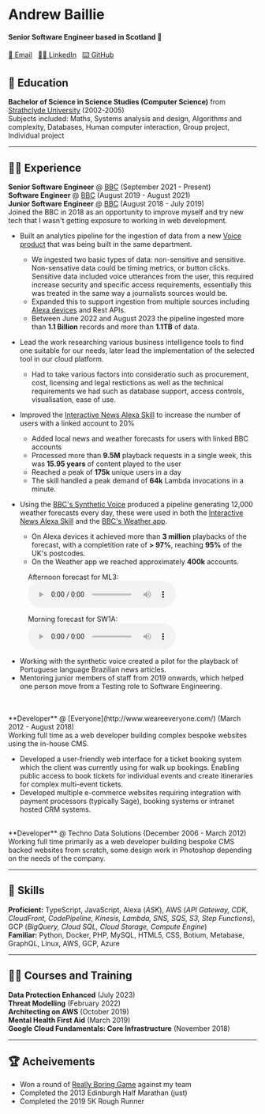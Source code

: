 # Andrew Baillie

#### Senior Software Engineer based in Scotland 🏴󠁧󠁢󠁳󠁣󠁴󠁿

[📧 Email](mailto:andrewbaillie@me.com) &nbsp; 
[👨‍💻 LinkedIn](https://www.linkedin.com/in/andrew-baillie-3b50b239/) &nbsp; 
[⌨️ GitHub](https://github.com/andrewbaillie/)

## 🏫 Education

**Bachelor of Science in Science Studies (Computer Science)** from [Strathclyde University](https://www.strath.ac.uk/) (2002-2005)<br/>
Subjects included: Maths, Systems analysis and design, Algorithms and complexity, Databases, Human computer interaction, Group project, Individual project

---

## 👨‍💻 Experience

**Senior Software Engineer** @ [BBC](https://www.bbc.co.uk/) (September 2021 - Present)<br/>
**Software Engineer** @ [BBC](https://www.bbc.co.uk/) (August 2019 - August 2021)<br/>
**Junior Software Engineer** @ [BBC](https://www.bbc.co.uk/) (August 2018 - July 2019)<br/>
Joined the BBC in 2018 as an opportunity to improve myself and try new tech that I wasn't getting exposure to working in web development.

- Built an analytics pipeline for the ingestion of data from a new [Voice product](https://voicebot.ai/2020/06/02/bbc-voice-assistant-beeb-launches-in-beta-in-the-uk/) that was being built in the same department.
    - We ingested two basic types of data: non-sensitive and sensitive. Non-sensative data could be timing metrics, or button clicks. Sensitive data included voice utterances from the user, this required increase security and specific access requirements, essentially this was treated in the same way a journalists sources would be.
    - Expanded this to support ingestion from multiple sources including [Alexa devices](https://www.amazon.co.uk/dp/B0957KX2C4) and Rest APIs.
    - Between June 2022 and August 2023 the pipeline ingested more than **1.1 Billion** records and more than **1.1TB** of data.

- Lead the work researching various business intelligence tools to find one suitable for our needs, later lead the implementation of the selected tool in our cloud platform.
    - Had to take various factors into consideratio such as procurement, cost, licensing and legal restictions as well as the technical requirements we had such as database support, access controls, visualisation, ease of use.

- Improved the [Interactive News Alexa Skill](https://voicebot.ai/2019/10/23/bbc-launches-interactive-news-service-for-alexa/) to increase the number of users with a linked account to 20%
    - Added local news and weather forecasts for users with linked BBC accounts
    - Processed more than **9.5M** playback requests in a single week, this was **15.95 years** of content played to the user
    - Reached a peak of **175k** unique users in a day
    - The skill handled a peak demand of **64k** Lambda invocations in a minute.

- Using the [BBC's Synthetic Voice](https://www.bbc.co.uk/mediacentre/worldnews/2020/life-project) produced a pipeline generating 12,000 weather forecasts every day, these were used in both the [Interactive News Alexa Skill](https://voicebot.ai/2019/10/23/bbc-launches-interactive-news-service-for-alexa/) and the [BBC's Weather app](https://www.bbc.co.uk/weather/articles/c7219x55vygo).
    - On Alexa devices it achieved more than **3 million** playbacks of the forecast, with a completition rate of **&gt; 97%**, reaching **95%** of the UK's postcodes.
    - On the Weather app we reached approximately **400k** accounts.

<figure>
  <figcaption>Afternoon forecast for ML3:</figcaption>
  <audio controls src="./assets/audio/weather-forecast-1.mp3"></audio>
</figure>

<figure>
  <figcaption>Morning forecast for SW1A:</figcaption>
  <audio controls src="./assets/audio/weather-forecast-2.mp3"></audio>
</figure>

- Working with the synthetic voice created a pilot for the playback of Portuguese language Brazilian news articles.
- Mentoring junior members of staff from 2019 onwards, which helped one person move from a Testing role to Software Engineering.

<br/>
<br/>
**Developer** @ [Everyone](http://www.weareeveryone.com/) (March 2012 - August 2018)<br/>
Working full time as a web developer building complex bespoke websites using the in-house CMS.

- Developed a user-friendly web interface for a ticket booking system which the client was currently using for walk up bookings. Enabling public access to book tickets for individual events and create itineraries for complex multi-event tickets.
- Developed multiple e-commerce websites requiring integration with payment processors (typically Sage), booking systems or intranet hosted CRM systems.

<br/>
**Developer** @ Techno Data Solutions (December 2006 - March 2012)<br/>
Working full time primarily as a web developer building bespoke CMS backed websites from scratch, some design work in Photoshop depending on
the needs of the company.

---

## 🤹 Skills

**Proficient:** TypeScript, JavaScript, Alexa (*ASK*), AWS (*API Gateway, CDK, CloudFront, CodePipeline, Kinesis, Lambda, SNS, SQS, S3, Step Functions*), GCP (*BigQuery, Cloud SQL, Cloud Storage, Compute Engine*)<br/>
**Familiar:** Python, Docker, PHP, MySQL, HTML5, CSS, Botium, Metabase, GraphQL, Linux, AWS, GCP, Azure

---

## 🧑‍🏫 Courses and Training
**Data Protection Enhanced** (July 2023)<br/>
**Threat Modelling** (February 2022)<br/>
**Architecting on AWS** (October 2019)<br/>
**Mental Health First Aid** (March 2019)<br/>
**Google Cloud Fundamentals: Core Infrastructure** (November 2018)

---

## 🏆 Acheivements

- Won a round of [Really Boring Game](https://really.boring.website/) against my team
- Completed the 2013 Edinburgh Half Marathan (just)
- Completed the 2019 5K Rough Runner